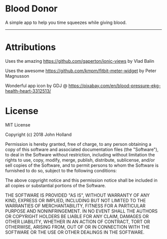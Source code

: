 # Blood Donor

A simple app to help you time squeezes while giving blood.

---

Attributions
=======

Uses the amazing https://github.com/gaperton/ionic-views by Vlad Balin

Uses the awesome https://github.com/kmpm/fitbit-meter-widget by Peter Magnusson

Wonderful app icon by GDJ @ https://pixabay.com/en/blood-pressure-ekg-health-heart-3312513/

License
=======
MIT License

Copyright (c) 2018 John Holland

Permission is hereby granted, free of charge, to any person obtaining a copy
of this software and associated documentation files (the "Software"), to deal
in the Software without restriction, including without limitation the rights
to use, copy, modify, merge, publish, distribute, sublicense, and/or sell
copies of the Software, and to permit persons to whom the Software is
furnished to do so, subject to the following conditions:

The above copyright notice and this permission notice shall be included in all
copies or substantial portions of the Software.

THE SOFTWARE IS PROVIDED "AS IS", WITHOUT WARRANTY OF ANY KIND, EXPRESS OR
IMPLIED, INCLUDING BUT NOT LIMITED TO THE WARRANTIES OF MERCHANTABILITY,
FITNESS FOR A PARTICULAR PURPOSE AND NONINFRINGEMENT. IN NO EVENT SHALL THE
AUTHORS OR COPYRIGHT HOLDERS BE LIABLE FOR ANY CLAIM, DAMAGES OR OTHER
LIABILITY, WHETHER IN AN ACTION OF CONTRACT, TORT OR OTHERWISE, ARISING FROM,
OUT OF OR IN CONNECTION WITH THE SOFTWARE OR THE USE OR OTHER DEALINGS IN THE
SOFTWARE.